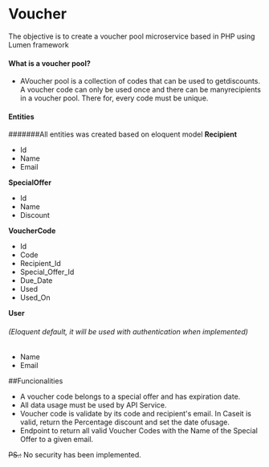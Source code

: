 # Voucher

The​ ​objective​ ​is​ ​to​ ​create​ ​a​ ​voucher​ ​pool​ ​microservice​ ​based​ ​in​ ​PHP using Lumen framework

#### What​ ​is​ ​a​ ​voucher​ ​pool?
- AVoucher​ ​pool​ ​is​ ​a​ ​collection​ ​of​​ ​codes​ ​that​ ​can​ ​be​ ​used​ to​ ​get​ ​discounts. 
A voucher code can only ​be​ ​used​ ​once​ and  ​there​ ​can​ ​be​ ​many​ ​recipients​ ​in​ ​a​ ​voucher​ ​pool. There for, every code must be unique.


#### Entities
#######All entities was created based on eloquent model
**Recipient**
- Id
- Name
- Email

**SpecialOffer**
- Id
- Name 
- Discount

**VoucherCode**
- Id
- Code
- Recipient_Id
- Special_Offer_Id
- Due_Date
- Used
- Used_On

**User**
###### (Eloquent default, it will be used with authentication when implemented)
- Name
- Email


##Funcionalities
- A voucher code belongs to a special offer and has expiration date.
- All data usage must be used by API Service.
- Voucher code is validate by its code and recipient's email. In​ ​Case​ ​it​ ​is​ ​valid,​ ​return​ ​the​ ​Percentage​ discount and​ ​set​ ​the​ ​date​ ​of​ ​usage.
- Endpoint to​ ​return​ ​all​ ​valid​ ​Voucher​ ​Codes​ ​with​ ​the​ ​Name​ ​of​ ​the Special​ ​Offer to a given email.


~~PS.:~~ No security has been implemented.